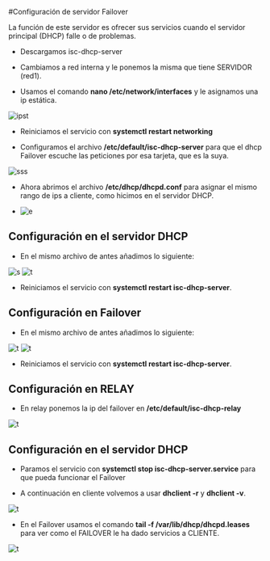 #Configuración de servidor Failover

La función de este servidor es ofrecer sus servicios cuando el servidor principal (DHCP) falle o de problemas.

- Descargamos isc-dhcp-server

- Cambiamos a red interna y le ponemos la misma que tiene SERVIDOR (red1). 

- Usamos el comando **nano /etc/network/interfaces** y le asignamos una ip estática.

![ipst](img/Imagen1.jpg)

- Reiniciamos el servicio con **systemctl restart networking**

- Configuramos el archivo **/etc/default/isc-dhcp-server** para que el dhcp Failover escuche las peticiones por esa tarjeta, que es la suya.

![sss](img/Imagen2.jpg)

- Ahora abrimos el archivo **/etc/dhcp/dhcpd.conf** para asignar el mismo rango de ips a cliente, como hicimos en el servidor DHCP.

- ![e](img/Imagen3.jpg)

## Configuración en el servidor DHCP

- En el mismo archivo de antes añadimos lo siguiente:

![s](img/Imagen4.jpg)
![t](img/Imagen5.jpg)

- Reiniciamos el servicio con **systemctl restart isc-dhcp-server**.

## Configuración en Failover

- En el mismo archivo de antes añadimos lo siguiente:

![t](img/Imagen6.jpg)
![t](img/Imagen7.jpg)

- Reiniciamos el servicio con **systemctl restart isc-dhcp-server**.

## Configuración en RELAY

- En relay ponemos la ip del failover en **/etc/default/isc-dhcp-relay**

![t](img/Imagen8.jpg)

## Configuración en el servidor DHCP

- Paramos el servicio con **systemctl stop isc-dhcp-server.service** para que pueda funcionar el Failover

- A continuación en cliente volvemos a usar **dhclient -r** y **dhclient -v**.

![t](img/Imagen9.jpg)

- En el Failover usamos el comando **tail -f /var/lib/dhcp/dhcpd.leases** para ver como el FAILOVER le ha dado servicios a CLIENTE.

![t](img/Imagen10.jpg)
